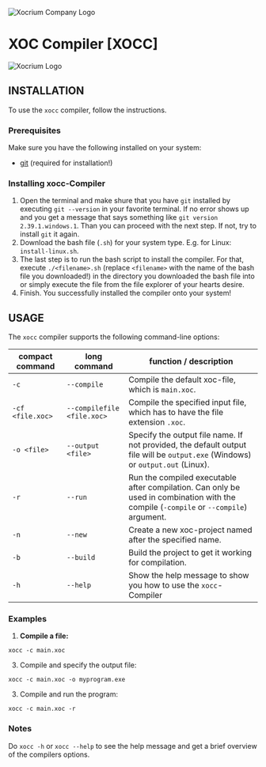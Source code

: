![Xocrium Company Logo](https://github.com/Xocrium/xoc-assets/blob/main/logo/png/gradient/logo-company-gradient.png)

# XOC Compiler [XOCC]
![Xocrium Logo](https://github.com/Xocrium/xoc-assets/blob/main/logo/png/gradient/logo-extension-gradient.png)

## INSTALLATION
To use the `xocc` compiler, follow the instructions.

### Prerequisites

Make sure you have the following installed on your system:

- [git](github.com/git-guides/install-git) (required for installation!)

### Installing xocc-Compiler
1. Open the terminal and make shure that you have `git` installed by executing `git --version` in your favorite terminal. If no error shows up and you get a message that says something like `git version 2.39.1.windows.1`. Than you can proceed with the next step. If not, try to install `git` it again.
2. Download the bash file (`.sh`) for your system type. E.g. for Linux: `install-linux.sh`.
3. The last step is to run the bash script to install the compiler. For that, execute `./<filename>.sh` (replace `<filename>` with the name of the bash file you downloaded!) in the directory you downloaded the bash file into or simply execute the file from the file explorer of your hearts desire.
4. Finish. You successfully installed the compiler onto your system!

## USAGE

The `xocc` compiler supports the following command-line options:

| compact command  | long command               | function / description                                                                                                                |
|------------------|----------------------------|---------------------------------------------------------------------------------------------------------------------------------------|
| `-c`             | `--compile`                | Compile the default xoc-file, which is `main.xoc`.                                                                                    |
| `-cf <file.xoc>` | `--compilefile <file.xoc>` | Compile the specified input file, which has to have the file extension `.xoc`.                                                        |
| `-o <file>`      | `--output <file>`          | Specify the output file name. If not provided, the default output file will be `output.exe` (Windows) or `output.out` (Linux).        |
| `-r`             | `--run`                    | Run the compiled executable after compilation. Can only be used in combination with the compile (`-compile` or `--compile`) argument. |
| `-n`             | `--new`                    | Create a new xoc-project named after the specified name.                                                                              |
| `-b`             | `--build`                  | Build the project to get it working for compilation.                                                                                  |
| `-h`             | `--help`                   | Show the help message to show you how to use the `xocc`-Compiler                                                                      |

### Examples

1. **Compile a file:**

  `xocc -c main.xoc`
   
3. Compile and specify the output file:

  `xocc -c main.xoc -o myprogram.exe`

3. Compile and run the program:

  `xocc -c main.xoc -r`

### Notes

  Do `xocc -h` or `xocc --help` to see the help message and get a brief overview of the compilers options.

